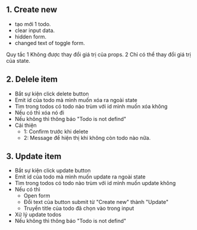 ## 1. Create new
- tạo mới 1 todo.
- clear input data.
- hidden form.
- changed text of toggle form.

Quy tắc
1 Không được thay đổi giá trị của props.
2 Chỉ có thể thay đổi giá trị của state.


## 2. Delele item
- Bắt sự kiện click delete button
- Emit id của todo mà mình muốn xóa ra ngoài state
- Tìm trong todos có todo nào trùm với id mình muốn xóa không
- Nếu có thì xóa nó đi
- Nếu không thì thông báo "Todo is not defind"
- Cải thiện
    + 1: Confirm trước khi delete
    + 2: Message để hiện thị khi không còn todo nào nữa.

## 3. Update item
- Bắt sự kiện click update button
- Emit id của todo mà mình muốn update ra ngoài state
- Tìm trong todos có todo nào trùm với id mình muốn update không
- Nếu có thì
    + Open form
    + Đổi text của button submit từ "Create new" thành "Update"
    + Truyền title của todo đã chọn vào trong input
- Xử lý update todos
- Nếu không thì thông báo "Todo is not defind"
